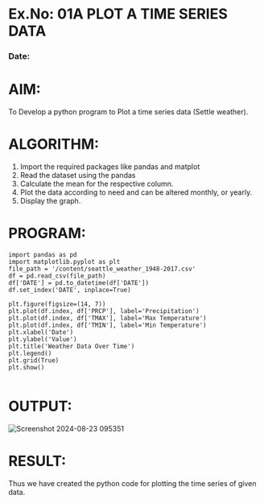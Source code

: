 # Ex.No: 01A PLOT A TIME SERIES DATA
###  Date: 

# AIM:
To Develop a python program to Plot a time series data (Settle weather).
# ALGORITHM:
1. Import the required packages like pandas and matplot
2. Read the dataset using the pandas
3. Calculate the mean for the respective column.
4. Plot the data according to need and can be altered monthly, or yearly.
5. Display the graph.
# PROGRAM:
```
import pandas as pd
import matplotlib.pyplot as plt
file_path = '/content/seattle_weather_1948-2017.csv'
df = pd.read_csv(file_path)
df['DATE'] = pd.to_datetime(df['DATE'])
df.set_index('DATE', inplace=True)

plt.figure(figsize=(14, 7))
plt.plot(df.index, df['PRCP'], label='Precipitation')
plt.plot(df.index, df['TMAX'], label='Max Temperature')
plt.plot(df.index, df['TMIN'], label='Min Temperature')
plt.xlabel('Date')
plt.ylabel('Value')
plt.title('Weather Data Over Time')
plt.legend()
plt.grid(True)
plt.show()


```






# OUTPUT:



![Screenshot 2024-08-23 095351](https://github.com/user-attachments/assets/fbadb350-b9ee-4deb-b6f3-6d5e47053797)



# RESULT:
Thus we have created the python code for plotting the time series of given data.
